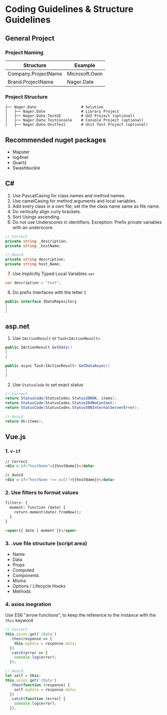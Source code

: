 # Coding Guidelines & Structure Guidelines

## General Project

### Project Naming

| Structure  | Example |
| ------------- | ------------- |
| Company.ProjectName  | Microsoft.Owin |
| Brand.ProjectName  | Nager.Date |

### Project Structure

    ├── Nager.Date                    # Solution
    │   ├── Nager.Date                # Library Project
    │   ├── Nager.Date.TestUI         # GUI Project (optional)
    │   ├── Nager.Date.TestConsole    # Console Project (optional)
    │   ├── Nager.Date.UnitTest       # Unit Test Project (optional)

## Recommended nuget packages

- Mapster
- log4net
- Quartz
- Swashbuckle

## C#

1. Use PascalCasing for class names and method names.
2. Use camelCasing for method arguments and local variables.
3. Add every class in a own file, set the the class name same as file name.
4. Do vertically align curly brackets.
5. Sort Usings ascending.
6. Do not use Underscores in identifiers. Exception: Prefix private variables with an underscore.
```cs
// Correct
private string _description;
private string _hostName;

// Avoid
private string description;
private string host_Name;
```
7. Use Implicitly Typed Local Variables `var`
```cs
var description = "test";
```
8. Do prefix interfaces with the letter `I`
```cs
public interface IDataRepository
{
}
```
## asp.net

1. Use `IActionResult` or `Task<IActionResult>`
```cs
public IActionResult GetData()
{
}

public async Task<IActionResult> GetDataAsync()
{
}

```
2. Use `StatusCode` to set exact status
```cs
// Correct
return StatusCode(StatusCodes.Status200OK, items);
return StatusCode(StatusCodes.Status204NoContent);
return StatusCode(StatusCodes.Status500InternalServerError);

// Avoid
return Ok(items);
```

## Vue.js

### 1. `v-if`
```html
// Correct
<div v-if="hostName">{{hostName}}</data>

// Avoid
<div v-if="hostName !== null">{{hostName}}</data>
```
### 2. Use filters to format values
```html
filters: {
  moment: function (date) {
    return moment(date).fromNow();
  }
}

<span>{{ date | moment }}</span>
```

### 3. .vue file structure (script area)
   * Name
   * Data
   * Props
   * Computed
   * Components
   * Mixins
   * Options / Lifecycle Hooks
   * Methods

### 4. axios inegration

Use ES6 "arrow functions", to keep the reference to the instance with the `this` keyword

```js
// Correct
this.axios.get('/Data')
  .then(response => {
    this.myData = response.data;
  })
  .catch(error => {
    console.log(error);
  });

// Avoid
let self = this;
this.axios.get('/Data')
  .then(function (response) {
    self.myData = response.data;
  })
  .catch(function (error) {
    console.log(error);
  });
```
